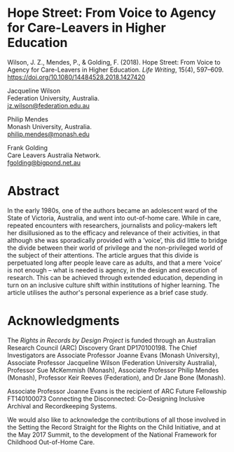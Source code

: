 # Hope Street: From Voice to Agency for Care-Leavers in Higher Education

Wilson, J. Z., Mendes, P., & Golding, F. (2018). Hope Street: From Voice to Agency for Care-Leavers in Higher Education. _Life Writing_, 15(4), 597–609. https://doi.org/10.1080/14484528.2018.1427420

Jacqueline Wilson \
Federation University, Australia. \
jz.wilson@federation.edu.au 

Philip Mendes \
Monash University, Australia. \
philip.mendes@monash.edu 

Frank Golding \
Care Leavers Australia Network. \
fgolding@bigpond.net.au 

# Abstract 

In the early 1980s, one of the authors became an adolescent ward of the State of Victoria, Australia, and went into out-of-home care. While in care, repeated encounters with researchers, journalists and policy-makers left her disillusioned as to the efficacy and relevance of their activities, in that although she was sporadically provided with a ‘voice’, this did little to bridge the divide between their world of privilege and the non-privileged world of the subject of their attentions. The article argues that this divide is perpetuated long after people leave care as adults, and that a mere ‘voice’ is not enough – what is needed is agency, in the design and execution of research. This can be achieved through extended education, depending in turn on an inclusive culture shift within institutions of higher learning. The article utilises the author's personal experience as a brief case study.

# Acknowledgments

The _Rights in Records by Design Project_ is funded through an Australian Research Council (ARC) Discovery Grant DP170100198. The Chief Investigators are Associate Professor Joanne Evans (Monash University), Associate Professor Jacqueline Wilson (Federation University Australia), Professor Sue McKemmish (Monash), Associate Professor Philip Mendes (Monash), Professor Keir Reeves (Federation), and Dr Jane Bone (Monash). 

Associate Professor Joanne Evans is the recipient of ARC Future Fellowship FT140100073 Connecting the Disconnected: Co-Designing Inclusive Archival and Recordkeeping Systems. 

We would also like to acknowledge the contributions of all those involved in the Setting the Record Straight for the Rights on the Child Initiative, and at the May 2017 Summit, to the development of the National Framework for Childhood Out-of-Home Care.
